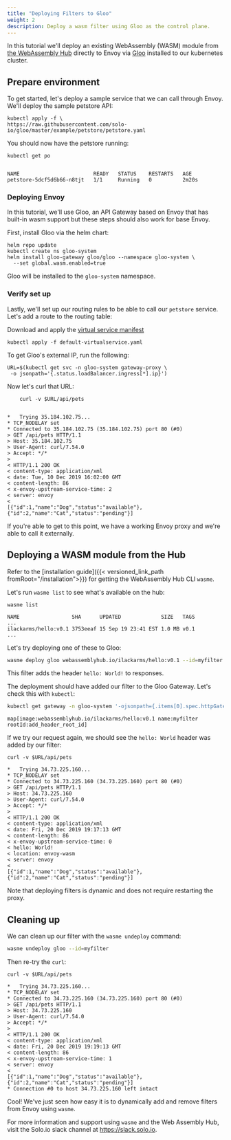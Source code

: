 ```yaml
---
title: "Deploying Filters to Gloo"
weight: 2
description: Deploy a wasm filter using Gloo as the control plane.
---
```


In this tutorial we'll deploy an existing WebAssembly (WASM) module from [the WebAssembly Hub](https://webassemblyhub.io) directly to Envoy via [Gloo](https://docs.solo.io/gloo/latest) installed to our kubernetes cluster.

## Prepare environment

To get started, let's deploy a sample service that we can call through Envoy. We'll deploy the sample petstore API:

```shell
kubectl apply -f \
https://raw.githubusercontent.com/solo-io/gloo/master/example/petstore/petstore.yaml
```

You should now have the petstore running:

```shell
kubectl get po 
```

```

NAME                        READY   STATUS    RESTARTS   AGE
petstore-5dcf5d6b66-n8tjt   1/1     Running   0          2m20s
```

### Deploying Envoy

In this tutorial, we'll use Gloo, an API Gateway based on Envoy that has built-in wasm support but these steps should also work for base Envoy.

First, install Gloo via the helm chart:

```shell
helm repo update
kubectl create ns gloo-system
helm install gloo-gateway gloo/gloo --namespace gloo-system \
  --set global.wasm.enabled=true
```

Gloo will be installed to the `gloo-system` namespace.

### Verify set up

Lastly, we'll set up our routing rules to be able to call our `petstore` service. Let's add a route to the routing table:

Download and apply the [virtual service manifest](../default-virtualservice.yaml)
```shell
kubectl apply -f default-virtualservice.yaml
```

To get Gloo's external IP, run the following:

```shell
URL=$(kubectl get svc -n gloo-system gateway-proxy \
 -o jsonpath='{.status.loadBalancer.ingress[*].ip}')
```

Now let's curl that URL:

```shell
    curl -v $URL/api/pets
```

```

*   Trying 35.184.102.75...
* TCP_NODELAY set
* Connected to 35.184.102.75 (35.184.102.75) port 80 (#0)
> GET /api/pets HTTP/1.1
> Host: 35.184.102.75
> User-Agent: curl/7.54.0
> Accept: */*
> 
< HTTP/1.1 200 OK
< content-type: application/xml
< date: Tue, 10 Dec 2019 16:02:00 GMT
< content-length: 86
< x-envoy-upstream-service-time: 2
< server: envoy
< 
[{"id":1,"name":"Dog","status":"available"},{"id":2,"name":"Cat","status":"pending"}]
```

If you're able to get to this point, we have a working Envoy proxy and we're able to call it externally. 

## Deploying a WASM module from the Hub

Refer to the [installation guide]({{< versioned_link_path fromRoot="/installation">}}) for getting the WebAssembly Hub CLI `wasme`.

Let's run `wasme list` to see what's available on the hub:

```shell
wasme list
```

```
NAME                 SHA      UPDATED             SIZE   TAGS
...
ilackarms/hello:v0.1 3753eeaf 15 Sep 19 23:41 EST 1.0 MB v0.1
...
```

Let's try deploying one of these to Gloo:

```bash
wasme deploy gloo webassemblyhub.io/ilackarms/hello:v0.1 --id=myfilter
```

This filter adds the header `hello: World!` to responses.

The deployment should have added our filter to the Gloo Gateway. Let's check this with `kubectl`:

```bash
kubectl get gateway -n gloo-system '-ojsonpath={.items[0].spec.httpGateway.options.wasm}'
```

```
map[image:webassemblyhub.io/ilackarms/hello:v0.1 name:myfilter rootId:add_header_root_id]
```

If we try our request again, we should see the `hello: World` header was added by our filter:


```shell
curl -v $URL/api/pets
```

```
*   Trying 34.73.225.160...
* TCP_NODELAY set
* Connected to 34.73.225.160 (34.73.225.160) port 80 (#0)
> GET /api/pets HTTP/1.1
> Host: 34.73.225.160
> User-Agent: curl/7.54.0
> Accept: */*
>
< HTTP/1.1 200 OK
< content-type: application/xml
< date: Fri, 20 Dec 2019 19:17:13 GMT
< content-length: 86
< x-envoy-upstream-service-time: 0
< hello: World!
< location: envoy-wasm
< server: envoy
<
[{"id":1,"name":"Dog","status":"available"},{"id":2,"name":"Cat","status":"pending"}]
```

Note that deploying filters is dynamic and does not require restarting the proxy. 

## Cleaning up

We can clean up our filter with the `wasme undeploy` command:

```bash
wasme undeploy gloo --id=myfilter
```

Then re-try the `curl`:

```shell
curl -v $URL/api/pets
```

```
*   Trying 34.73.225.160...
* TCP_NODELAY set
* Connected to 34.73.225.160 (34.73.225.160) port 80 (#0)
> GET /api/pets HTTP/1.1
> Host: 34.73.225.160
> User-Agent: curl/7.54.0
> Accept: */*
>
< HTTP/1.1 200 OK
< content-type: application/xml
< date: Fri, 20 Dec 2019 19:19:13 GMT
< content-length: 86
< x-envoy-upstream-service-time: 1
< server: envoy
<
[{"id":1,"name":"Dog","status":"available"},{"id":2,"name":"Cat","status":"pending"}]
* Connection #0 to host 34.73.225.160 left intact
```

Cool! We've just seen how easy it is to dynamically add and remove filters from Envoy using `wasme`.

For more information and support using `wasme` and the Web Assembly Hub, visit the Solo.io slack channel at
https://slack.solo.io.
